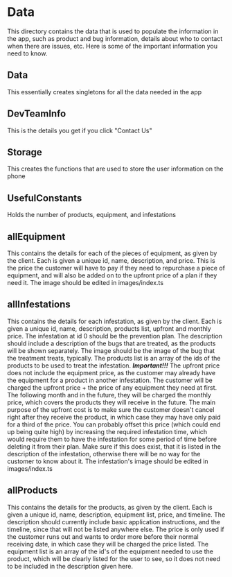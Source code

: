 # Data
This directory contains the data that is used to populate the information in the app, such as product and bug information, details about who to contact when there are issues, etc. Here is some of the important information you need to know. 
## Data
This essentially creates singletons for all the data needed in the app
## DevTeamInfo
This is the details you get if you click "Contact Us"
## Storage
This creates the functions that are used to store the user information on the phone
## UsefulConstants
Holds the number of products, equipment, and infestations
## allEquipment
This contains the details for each of the pieces of equipment, as given by the client. Each is given a unique id, name, description, and price. This is the price the customer will have to pay if they need to repurchase a piece of equipment, and will also be added on to the upfront price of a plan if they need it. The image should be edited in images/index.ts
## allInfestations
This contains the details for each infestation, as given by the client. Each is given a unique id, name, description, products list, upfront and monthly price. The infestation at id 0 should be the prevention plan. The description should include a description of the bugs that are treated, as the products will be shown separately. The image should be the image of the bug that the treatment treats, typically. The products list is an array of the ids of the products to be used to treat the infestation. 
***Important!!!*** The upfront price does not include the equipment price, as the customer may already have the equipment for a product in another infestation. The customer will be charged the upfront price + the price of any equipment they need at first. The following month and in the future, they will be charged the monthly price, which covers the products they will receive in the future. 
The main purpose of the upfront cost is to make sure the customer doesn't cancel right after they receive the product, in which case they may have only paid for a third of the price. You can probably offset this price (which could end up being quite high) by increasing the required infestation time, which would require them to have the infestation for some period of time before deleting it from their plan. Make sure if this does exist, that it is listed in the description of the infestation, otherwise there will be no way for the customer to know about it. The infestation's image should be edited in images/index.ts
## allProducts
This contains the details for the products, as given by the client. Each is given a unique id, name, description, equipment list, price, and timeline. The description should currently include basic application instructions, and the timeline, since that will not be listed anywhere else. The price is only used if the customer runs out and wants to order more before their normal receiving date, in which case they will be charged the price listed. The equipment list is an array of the id's of the equipment needed to use the product, which will be clearly listed for the user to see, so it does not need to be included in the description given here.
